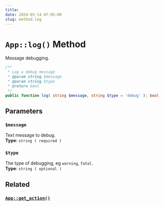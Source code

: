 ```yaml
---
title:
date: 2024-05-14 07:05:00
slug: method.log
---
```


# `App::log()` Method
Message debugging.     

```php
/**
 * Log a debug message
 * @param string $message
 * @param string $type
 * @return bool
 */
public function log( string $message, string $type = 'debug' ): bool
```

## Parameters

### `$message`
Text message to debug.       
**Type**: `string ( required )`

### `$type`
The type of debugging, eg `warning`, `fatal`.      
**Type**: `string ( optional )`


## Related

### [`App::get_action()`](/developer/method/get_action)
